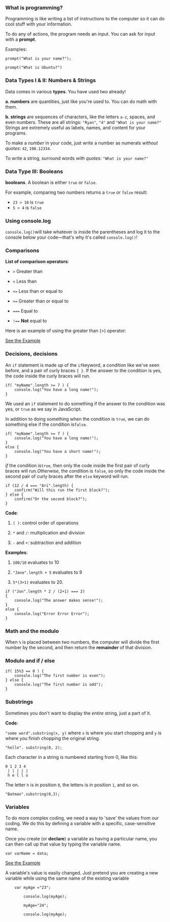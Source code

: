 ### 

### **What is programming?**

Programming is like writing a list of instructions to the computer so it can do cool stuff with your information.

To do any of actions, the program needs an input. You can ask for input with a **prompt**.

Examples:

```
prompt("What is your name?");
```

```
prompt("What is Ubuntu?")
```

### **Data Types I & II: Numbers & Strings**

Data comes in various **types**. You have used two already!

**a. numbers** are quantities, just like you're used to. You can do math with them.

**b. strings** are sequences of characters, like the letters `a-z`, spaces, and even numbers. These are all strings: `"Ryan"`, `"4"` and `"What is your name?"` Strings are extremely useful as labels, names, and content for your programs.

To make a _number_ in your code, just write a number as numerals _without quotes_: `42`, `190.12334`.

To write a string, surround words _with quotes_: `"What is your name?"`

### **Data Type III: Booleans**

**booleans**. A boolean is either `true` or `false`.

For example, comparing two numbers returns a `true` or `false` result:

* `23 > 10` is `true`
* `5 < 4` is `false`

### **Using console.log**

`console.log()`will take whatever is inside the parentheses and log it to the console below your code—that's why it's called `console.log()`!

### **Comparisons**

**List of comparison operators**:

* `>` Greater than

* `<` Less than

* `<=` Less than or equal to

* `>=` Greater than or equal to

* `===` Equal to

* `!==` **Not** equal to


Here is an example of using the greater than \(&gt;\) operator:

[See the Example](https://denishromenko.gitbooks.io/codeacademy_doc/content/js/get_started/ex2.html)

### **Decisions, decisions**

An `if` statement is made up of the `if`keyword, a condition like we've seen before, and a pair of curly braces `{ }`. If the answer to the condition is yes, the code inside the curly braces will run.

```
if( "myName".length >= 7 ) {
    console.log("You have a long name!");
}
```

We used an `if` statement to do something if the answer to the condition was yes, or `true` as we say in JavaScript.

In addition to doing something when the condition is `true`, we can do something else if the condition is`false`.

```
if( "myName".length >= 7 ) {
    console.log("You have a long name!");
}
else {
    console.log("You have a short name!");  
}
```

_if_ the condition is`true`, then only the code inside the first pair of curly braces will run._Otherwise_, the condition is `false`, so only the code inside the second pair of curly braces after the `else` keyword will run.

```
if (12 / 4 === "Ari".length) {
    confirm("Will this run the first block?");
} else {
    confirm("Or the second block?");
}
```

**Code**:

1. `( )`: control order of operations

2. `*` and `/`: multiplication and division

3. `-` and `+`: subtraction and addition


**Examples**:

1. `100/10` evaluates to 10

2. `"Jane".length + 5` evaluates to 9

3. `5*(3+1)` evaluates to 20.


```
if ("Jon".length * 2 / (2+1) === 2)
{
    console.log("The answer makes sense!");
} 
else {
    console.log("Error Error Error");
}
```

### **Math and the modulo**

When `%` is placed between two numbers, the computer will divide the first number by the second, and then return the **remainder** of that division.

### **Modulo and if \/ else**

```
if( 15%3 == 0 ) {
    console.log("The first number is even");
} else {
    console.log("The first number is odd");
}
```

### **Substrings**

Sometimes you don't want to display the _entire_ string, just a part of it.

**Code**:

`"some word".substring(x, y)` where `x` is where you start chopping and `y` is where you finish chopping the original string.

```
"hello". substring(0, 2);

```

Each character in a string is numbered starting from 0, like this:

```
0 1 2 3 4
 | | | | | 
 h e l l o
```

The letter `h` is in position `0`, the letter`e` is in position `1`, and so on.

```
"Batman".substring(0,3);
```

### **Variables**

To do more complex coding, we need a way to 'save' the values from our coding. We do this by defining a variable with a specific, case-sensitive name.

Once you create \(or **declare**\) a variable as having a particular name, you can then call up that value by typing the variable name.

```
var varName = data;
```

[See the Example](https://denishromenko.gitbooks.io/codeacademy_doc/content/js/get_started/ex3.html)

A variable's value is easily changed. Just pretend you are creating a new variable while using the same name of the existing variable

```
    var myAge ="23";

        console.log(myAge);

        myAge="24";

        console.log(myAge);

```

